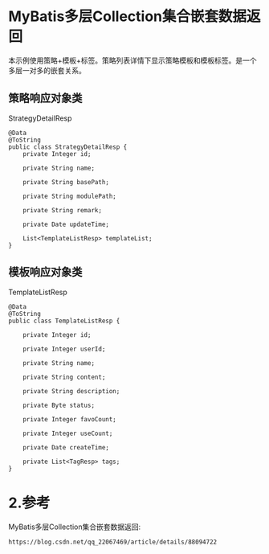 # MyBatis多层Collection集合嵌套数据返回

本示例使用策略+模板+标签。策略列表详情下显示策略模板和模板标签。是一个多层一对多的嵌套关系。

## 策略响应对象类
StrategyDetailResp


```
@Data
@ToString
public class StrategyDetailResp {
    private Integer id;
    
    private String name;
    
    private String basePath;
    
    private String modulePath;
    
    private String remark;
    
    private Date updateTime;
    
    List<TemplateListResp> templateList;
}
```

## 模板响应对象类

TemplateListResp


```
@Data
@ToString
public class TemplateListResp {

    private Integer id;

    private Integer userId;

    private String name;

    private String content;

    private String description;

    private Byte status;

    private Integer favoCount;

    private Integer useCount;

    private Date createTime;

    private List<TagResp> tags;
}
```





# 2.参考
MyBatis多层Collection集合嵌套数据返回:


```
https://blog.csdn.net/qq_22067469/article/details/88094722
```





